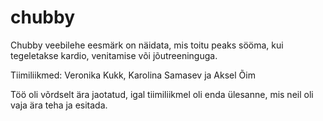 # chubby
Chubby veebilehe eesmärk on näidata, mis toitu peaks sööma, kui tegeletakse kardio, venitamise või jõutreeninguga.

Tiimiliikmed: Veronika Kukk, Karolina Samasev ja Aksel Õim

Töö oli võrdselt ära jaotatud, igal tiimiliikmel oli enda ülesanne, mis neil oli vaja ära teha ja esitada.
